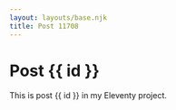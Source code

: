 ```yaml
---
layout: layouts/base.njk
title: Post 11708
---
```


# Post {{ id }}

This is post {{ id }} in my Eleventy project.
